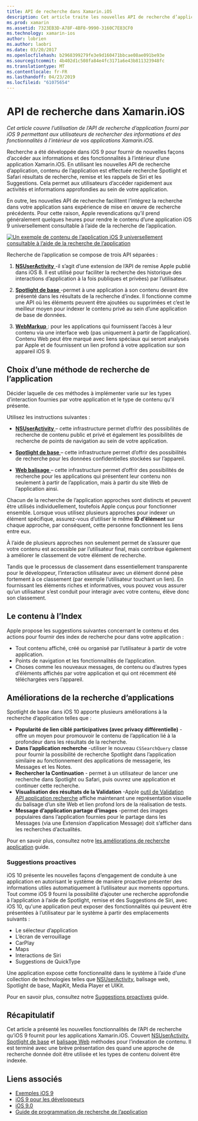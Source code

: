 ```yaml
---
title: API de recherche dans Xamarin.iOS
description: Cet article traite les nouvelles API de recherche d’application fourni par iOS 9 à autoriser les utilisateurs à rechercher des informations et des fonctionnalités à l’intérieur de vos applications Xamarin.iOS.
ms.prod: xamarin
ms.assetid: 7323EB3D-A78F-4BF0-9990-3160C7E83CF0
ms.technology: xamarin-ios
author: lobrien
ms.author: laobri
ms.date: 03/20/2017
ms.openlocfilehash: b2968399279fe3e9d160471bbcae08ae091be93e
ms.sourcegitcommit: 4b402d1c508fa84e4fc3171a6e43b811323948fc
ms.translationtype: MT
ms.contentlocale: fr-FR
ms.lasthandoff: 04/23/2019
ms.locfileid: "61075654"
---
```

# <a name="search-apis-in-xamarinios"></a>API de recherche dans Xamarin.iOS

_Cet article couvre l’utilisation de l’API de recherche d’application fourni par iOS 9 permettant aux utilisateurs de rechercher des informations et des fonctionnalités à l’intérieur de vos applications Xamarin.iOS._

Recherche a été développée dans iOS 9 pour fournir de nouvelles façons d’accéder aux informations et des fonctionnalités à l’intérieur d’une application Xamarin.iOS. En utilisant les nouvelles API de recherche d’application, contenu de l’application est effectuée recherche Spotlight et Safari résultats de recherche, remise et les rappels de Siri et les Suggestions. Cela permet aux utilisateurs d’accéder rapidement aux activités et informations approfondies au sein de votre application.

En outre, les nouvelles API de recherche facilitent l’intégrez la recherche dans votre application sans expérience de mise en œuvre de recherche précédents. Pour cette raison, Apple revendications qu’il prend généralement quelques heures pour rendre le contenu d’une application iOS 9 universellement consultable à l’aide de la recherche de l’application.

[![](images/intro01.png "Un exemple de contenu de l’application iOS 9 universellement consultable à l’aide de la recherche de l’application")](images/intro01.png#lightbox)

Recherche de l’application se compose de trois API séparées :

1. [**NSUserActivity** ](nsuseractivity.md) -il s’agit d’une extension de l’API de remise Apple publié dans iOS 8. Il est utilisé pour faciliter la recherche des historique des interactions d’application à la fois publiques et privées) par l’utilisateur.

2. [**Spotlight de base** ](corespotlight.md) -permet à une application à son contenu devant être présenté dans les résultats de la recherche d’index. Il fonctionne comme une API où les éléments peuvent être ajoutées ou supprimées et c’est le meilleur moyen pour indexer le contenu privé au sein d’une application de base de données.

3. [**WebMarkup** ](web-markup.md) : pour les applications qui fournissent l’accès à leur contenu via une interface web (pas uniquement à partir de l’application). Contenu Web peut être marqué avec liens spéciaux qui seront analysés par Apple et de fournissent un lien profond à votre application sur son appareil iOS 9.

## <a name="selecting-an-app-search-approach"></a>Choix d’une méthode de recherche de l’application

Décider laquelle de ces méthodes à implémenter varie sur les types d’interaction fournies par votre application et le type de contenu qu'il présente.

Utilisez les instructions suivantes :

- [**NSUserActivity** ](nsuseractivity.md) – cette infrastructure permet d’offrir des possibilités de recherche de contenu public et privé et également les possibilités de recherche de points de navigation au sein de votre application.

- [**Spotlight de base** ](corespotlight.md) – cette infrastructure permet d’offrir des possibilités de recherche pour les données confidentielles stockées sur l’appareil.

- [**Web balisage** ](web-markup.md) – cette infrastructure permet d’offrir des possibilités de recherche pour les applications qui présentent leur contenu non seulement à partir de l’application, mais à partir du site Web de l’application ainsi.

Chacun de la recherche de l’application approches sont distincts et peuvent être utilisés individuellement, toutefois Apple conçus pour fonctionner ensemble. Lorsque vous utilisez plusieurs approches pour indexer un élément spécifique, assurez-vous d’utiliser le même **ID d’élément** sur chaque approche, par conséquent, cette personne fonctionnent les liens entre eux.

À l’aide de plusieurs approches non seulement permet de s’assurer que votre contenu est accessible par l’utilisateur final, mais contribue également à améliorer le classement de votre élément de recherche.

Tandis que le processus de classement dans essentiellement transparente pour le développeur, l’interaction utilisateur avec un élément donné pèse fortement à ce classement (par exemple l’utilisateur touchant un lien).
En fournissant les éléments riches et informatives, vous pouvez vous assurer qu’un utilisateur s’est conduit pour interagir avec votre contenu, élève donc son classement.

## <a name="what-content-to-index"></a>Le contenu à l’Index

Apple propose les suggestions suivantes concernant le contenu et des actions pour fournir des index de recherche pour dans votre application :

 - Tout contenu affiché, créé ou organisé par l’utilisateur à partir de votre application.
 - Points de navigation et les fonctionnalités de l’application.
 - Choses comme les nouveaux messages, de contenu ou d’autres types d’éléments affichés par votre application et qui ont récemment été téléchargées vers l’appareil.

## <a name="app-search-enhancements"></a>Améliorations de la recherche d’applications

Spotlight de base dans iOS 10 apporte plusieurs améliorations à la recherche d’application telles que :

- **Popularité de lien ciblé participatives (avec privacy différentielle)** -offre un moyen pour promouvoir le contenu de l’application lié à la profondeur dans les résultats de la recherche.
- **Dans l’application recherche** -utiliser le nouveau `CSSearchQuery` classe pour fournir la possibilité de recherche Spotlight dans l’application similaire au fonctionnement des applications de messagerie, les Messages et les Notes.
- **Rechercher la Continuation** - permet à un utilisateur de lancer une recherche dans Spotlight ou Safari, puis ouvrez une application et continuer cette recherche.
- **Visualisation des résultats de la Validation** -Apple [outil de Validation API application recherche](https://search.developer.apple.com/appsearch-validation-tool) affiche maintenant une représentation visuelle du balisage d’un site Web et lien profond lors de la réalisation de tests.
- **Message d’application partage d’images** -permet des images populaires dans l’application fournies pour le partage dans les Messages (via une Extension d’application Message) doit s’afficher dans les recherches d’actualités.

Pour en savoir plus, consultez notre [les améliorations de recherche application](~/ios/platform/search/app-search-enhancements.md) guide.

### <a name="proactive-suggestions"></a>Suggestions proactives

iOS 10 présente les nouvelles façons d’engagement de conduite à une application en autorisant le système de manière proactive présenter des informations utiles automatiquement à l’utilisateur aux moments opportuns. Tout comme iOS 9 fourni la possibilité d’ajouter une recherche approfondie à l’application à l’aide de Spotlight, remise et des Suggestions de Siri, avec iOS 10, qu'une application peut exposer des fonctionnalités qui peuvent être présentées à l’utilisateur par le système à partir des emplacements suivants :

- Le sélecteur d’application
- L’écran de verrouillage
- CarPlay
- Maps
- Interactions de Siri
- Suggestions de QuickType 

Une application expose cette fonctionnalité dans le système à l’aide d’une collection de technologies telles que [NSUserActivity](xref:Foundation.NSUserActivity), balisage web, Spotlight de base, MapKit, Media Player et UIKit.

Pour en savoir plus, consultez notre [Suggestions proactives](~/ios/platform/search/proactive-suggestions.md) guide.

## <a name="summary"></a>Récapitulatif

Cet article a présenté les nouvelles fonctionnalités de l’API de recherche qu’iOS 9 fournit pour les applications Xamarin.iOS. Couvert [NSUserActivity](nsuseractivity.md), [Spotlight de base](corespotlight.md) et [balisage Web](web-markup.md) méthodes pour l’indexation de contenu. Il est terminé avec une brève présentation des quand une approche de recherche donnée doit être utilisée et les types de contenu doivent être indexée.



## <a name="related-links"></a>Liens associés

- [Exemples iOS 9](https://developer.xamarin.com/samples/ios/iOS9/)
- [iOS 9 pour les développeurs](https://developer.apple.com/ios/pre-release/)
- [iOS 9.0](https://developer.apple.com/library/prerelease/ios/releasenotes/General/WhatsNewIniOS/Articles/iOS9.html)
- [Guide de programmation de recherche de l’application](https://developer.apple.com/library/prerelease/ios/documentation/General/Conceptual/AppSearch/index.html#//apple_ref/doc/uid/TP40016308)
